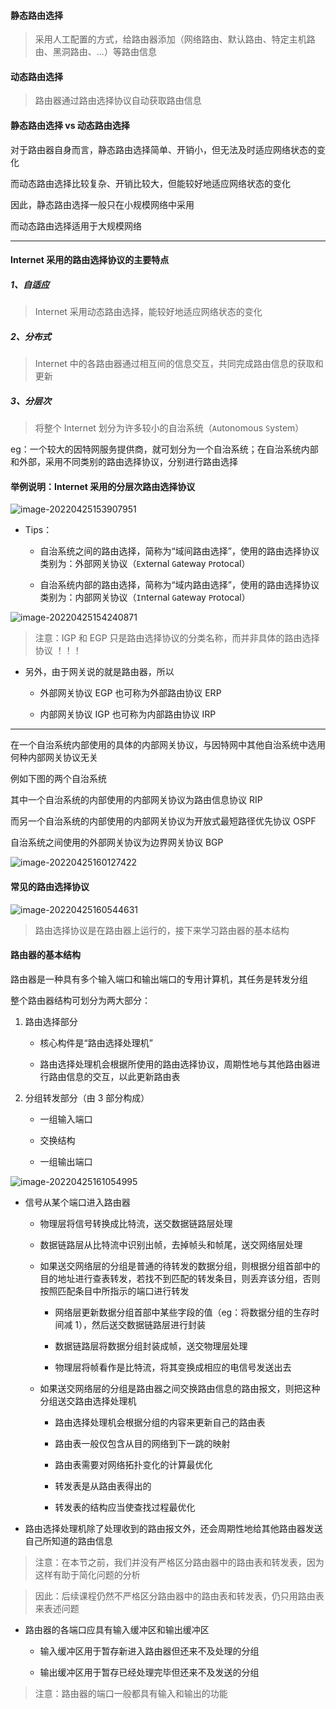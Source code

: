 #### 静态路由选择

> 采用人工配置的方式，给路由器添加（网络路由、默认路由、特定主机路由、黑洞路由、...）等路由信息

#### 动态路由选择

> 路由器通过路由选择协议自动获取路由信息

#### 静态路由选择 vs 动态路由选择

对于路由器自身而言，静态路由选择简单、开销小，但无法及时适应网络状态的变化

而动态路由选择比较复杂、开销比较大，但能较好地适应网络状态的变化

因此，静态路由选择一般只在小规模网络中采用

而动态路由选择适用于大规模网络

---

#### Internet 采用的路由选择协议的主要特点

##### 1、自适应

> Internet 采用动态路由选择，能较好地适应网络状态的变化

##### 2、分布式

> Internet 中的各路由器通过相互间的信息交互，共同完成路由信息的获取和更新

##### 3、分层次

> 将整个 Internet 划分为许多较小的自治系统（`A`utonomous `S`ystem）

eg：一个较大的因特网服务提供商，就可划分为一个自治系统；在自治系统内部和外部，采用不同类别的路由选择协议，分别进行路由选择

#### 举例说明：Internet 采用的分层次路由选择协议

![image-20220425153907951](https://aliyun-oss-lpj.oss-cn-qingdao.aliyuncs.com/images/by-picgo/image-20220425153907951.png)

- Tips：

  - 自治系统之间的路由选择，简称为“域间路由选择”，使用的路由选择协议类别为：外部网关协议（`E`xternal `G`ateway `P`rotocal）

  - 自治系统内部的路由选择，简称为“域内路由选择”，使用的路由选择协议类别为：内部网关协议（`I`nternal `G`ateway `P`rotocal）

![image-20220425154240871](https://aliyun-oss-lpj.oss-cn-qingdao.aliyuncs.com/images/by-picgo/image-20220425154240871.png)

> 注意：IGP 和 EGP 只是路由选择协议的分类名称，而并非具体的路由选择协议 ！！！

- 另外，由于网关说的就是路由器，所以

  - 外部网关协议 EGP 也可称为外部路由协议 ERP

  - 内部网关协议 IGP 也可称为内部路由协议 IRP

---

在一个自治系统内部使用的具体的内部网关协议，与因特网中其他自治系统中选用何种内部网关协议无关

例如下图的两个自治系统

其中一个自治系统的内部使用的内部网关协议为路由信息协议 RIP

而另一个自治系统的内部使用的内部网关协议为开放式最短路径优先协议 OSPF

自治系统之间使用的外部网关协议为边界网关协议 BGP

![image-20220425160127422](https://aliyun-oss-lpj.oss-cn-qingdao.aliyuncs.com/images/by-picgo/image-20220425160127422.png)

#### 常见的路由选择协议

![image-20220425160544631](https://aliyun-oss-lpj.oss-cn-qingdao.aliyuncs.com/images/by-picgo/image-20220425160544631.png)

> 路由选择协议是在路由器上运行的，接下来学习路由器的基本结构

#### 路由器的基本结构

路由器是一种具有多个输入端口和输出端口的专用计算机，其任务是转发分组

整个路由器结构可划分为两大部分：

1. 路由选择部分

    - 核心构件是“路由选择处理机”
    
    - 路由选择处理机会根据所使用的路由选择协议，周期性地与其他路由器进行路由信息的交互，以此更新路由表

2. 分组转发部分（由 3 部分构成）

    - 一组输入端口

    - 交换结构

    - 一组输出端口

![image-20220425161054995](https://aliyun-oss-lpj.oss-cn-qingdao.aliyuncs.com/images/by-picgo/image-20220425161054995.png)

- 信号从某个端口进入路由器

  - 物理层将信号转换成比特流，送交数据链路层处理

  - 数据链路层从比特流中识别出帧，去掉帧头和帧尾，送交网络层处理

  - 如果送交网络层的分组是普通的待转发的数据分组，则根据分组首部中的目的地址进行查表转发，若找不到匹配的转发条目，则丢弃该分组，否则按照匹配条目中所指示的端口进行转发

    - 网络层更新数据分组首部中某些字段的值（eg：将数据分组的生存时间减 1），然后送交数据链路层进行封装

    - 数据链路层将数据分组封装成帧，送交物理层处理

    - 物理层将帧看作是比特流，将其变换成相应的电信号发送出去

  - 如果送交网络层的分组是路由器之间交换路由信息的路由报文，则把这种分组送交路由选择处理机

    - 路由选择处理机会根据分组的内容来更新自己的路由表

    - 路由表一般仅包含从目的网络到下一跳的映射

    - 路由表需要对网络拓扑变化的计算最优化

    - 转发表是从路由表得出的

    - 转发表的结构应当使查找过程最优化

- 路由选择处理机除了处理收到的路由报文外，还会周期性地给其他路由器发送自己所知道的路由信息

> 注意：在本节之前，我们并没有严格区分路由器中的路由表和转发表，因为这样有助于简化问题的分析

> 因此：后续课程仍然不严格区分路由器中的路由表和转发表，仍只用路由表来表述问题

- 路由器的各端口应具有输入缓冲区和输出缓冲区

  - 输入缓冲区用于暂存新进入路由器但还来不及处理的分组

  - 输出缓冲区用于暂存已经处理完毕但还来不及发送的分组

> 注意：路由器的端口一般都具有输入和输出的功能
